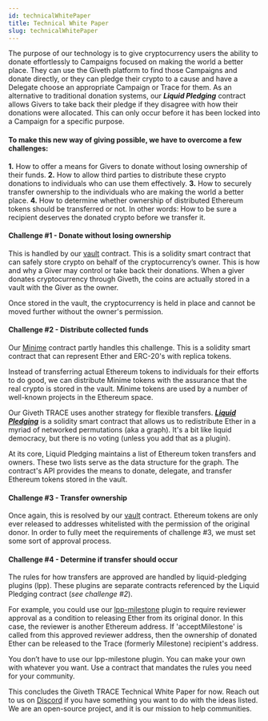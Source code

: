 ```yaml
---
id: technicalWhitePaper
title: Technical White Paper
slug: technicalWhitePaper
---
```



The purpose of our technology is to give cryptocurrency users the ability to donate effortlessly to Campaigns focused on making the world a better place. They can use the Giveth platform to find those Campaigns and donate directly, or they can pledge their crypto to a cause and have a Delegate choose an appropriate Campaign or Trace for them. As an alternative to traditional donation systems, our ***Liquid Pledging*** contract allows Givers to take back their pledge if they disagree with how their donations were allocated. This can only occur before it has been locked into a Campaign for a specific purpose.

#### To make this new way of giving possible, we have to overcome a few challenges:

**1.** How to offer a means for Givers to donate without losing ownership of their funds.
**2.** How to allow third parties to distribute these crypto donations to individuals who can use them effectively.
**3.** How to securely transfer ownership to the individuals who are making the world a better place.
**4.** How to determine whether ownership of distributed Ethereum tokens should be transferred or not. In other words: How to be sure a recipient deserves the donated crypto before we transfer it.

#### Challenge #1 - Donate without losing ownership
This is handled by our [vault](https://github.com/Giveth/vaultcontract) contract. This is a solidity smart contract that can safely store crypto on behalf of the cryptocurrency’s owner. This is how and why a Giver may control or take back their donations. When a giver donates cryptocurrency through Giveth, the coins are actually stored in a vault with the Giver as the owner.

Once stored in the vault, the cryptocurrency is held in place and cannot be moved further without the owner's permission.

#### Challenge #2 - Distribute collected funds
 Our [Minime](https://github.com/Giveth/minime) contract partly handles this challenge. This is a solidity smart contract that can represent Ether and ERC-20's with replica tokens.

Instead of transferring actual Ethereum tokens to individuals for their efforts to do good, we can distribute Minime tokens with the assurance that the real crypto is stored in the vault. Minime tokens are used by a number of well-known projects in the Ethereum space.

Our Giveth TRACE uses another strategy for flexible transfers. [***Liquid Pledging***](https://github.com/Giveth/liquidpledging) is a solidity smart contract that allows us to redistribute Ether in a myriad of networked permutations (aka a graph). It's a bit like liquid democracy, but there is no voting (unless you add that as a plugin).

At its core, Liquid Pledging maintains a list of Ethereum token transfers and owners. These two lists serve as the data structure for the graph. The contract's API provides the means to donate, delegate, and transfer Ethereum tokens stored in the vault.

#### Challenge #3 - Transfer ownership
Once again, this is resolved by our [vault](https://github.com/Giveth/vaultcontract) contract. Ethereum tokens are only ever released to addresses whitelisted with the permission of the original donor. In order to fully meet the requirements of challenge #3, we must set some sort of approval process.

#### Challenge #4 - Determine if transfer should occur
The rules for how transfers are approved are handled by liquid-pledging plugins (lpp). These plugins are separate contracts referenced by the Liquid Pledging contract (*see challenge #2*).

For example, you could use our [lpp-milestone](https://github.com/Giveth/lpp-milestone) plugin to require reviewer approval as a condition to releasing Ether from its original donor. In this case, the reviewer is another Ethereum address. If 'acceptMilestone' is called from this approved reviewer address, then the ownership of donated Ether can be released to the Trace (formerly Milestone) recipient's address.

You don’t have to use our lpp-milestone plugin. You can make your own with whatever you want. Use a contract that mandates the rules you need for your community.

This concludes the Giveth TRACE Technical White Paper for now. Reach out to us on [Discord](https://discord.gg/qf7XZ48gCU) if you have something you want to do with the ideas listed. We are an open-source project, and it is our mission to help communities.
